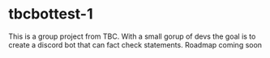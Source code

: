 # tbcbottest-1
This is a group project from TBC.
With a small gorup of devs the goal is to create a discord bot that can fact check statements. Roadmap coming soon 


